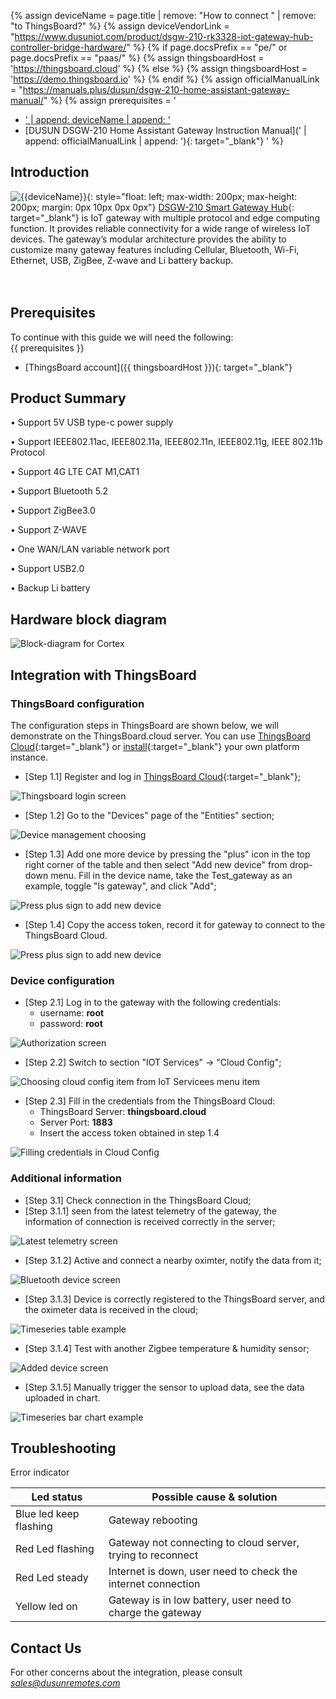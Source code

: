 
{% assign deviceName = page.title | remove: "How to connect " | remove: "to ThingsBoard?" %}
{% assign deviceVendorLink = "https://www.dusuniot.com/product/dsgw-210-rk3328-iot-gateway-hub-controller-bridge-hardware/" %}
{% if page.docsPrefix == "pe/" or page.docsPrefix == "paas/" %}
{% assign thingsboardHost = 'https://thingsboard.cloud' %}
{% else %}
{% assign thingsboardHost = 'https://demo.thingsboard.io' %}
{% endif %}
{% assign officialManualLink = "https://manuals.plus/dusun/dsgw-210-home-assistant-gateway-manual/" %}
{% assign prerequisites = '
- <a href="' | append: deviceVendorLink | append: '" target="_blank">' | append: deviceName | append: '</a>
- [DUSUN DSGW-210 Home Assistant Gateway Instruction Manual](' | append: officialManualLink | append: '){: target="_blank"}
  '
  %}

## Introduction

![{{deviceName}}](/images/devices-library/{{page.deviceImageFileName}}){: style="float: left; max-width: 200px; max-height: 200px; margin: 0px 10px 0px 0px"}
[DSGW-210 Smart Gateway Hub]({{deviceVendorLink}}){: target="_blank"} is IoT gateway with multiple protocol and edge computing function. It provides reliable connectivity for a wide range of wireless IoT devices. The gateway’s modular architecture provides the ability to customize many gateway features including Cellular, Bluetooth, Wi-Fi, Ethernet, USB, ZigBee, Z-wave and Li battery backup.
<br><br><br>

## Prerequisites

To continue with this guide we will need the following:  
{{ prerequisites }}
- [ThingsBoard account]({{ thingsboardHost }}){: target="_blank"}

## Product Summary

•	Support 5V USB type-c power supply

•	Support IEEE802.11ac, IEEE802.11a, IEEE802.11n, IEEE802.11g, IEEE 802.11b Protocol

•	Support 4G LTE CAT M1,CAT1

•	Support Bluetooth 5.2

•	Support ZigBee3.0

•	Support Z-WAVE

•	One WAN/LAN variable network port

•	Support USB2.0

•	Backup Li battery

## Hardware block diagram

<img src="/images/samples/dusun/1.png" alt="Block-diagram for Cortex">

## Integration with ThingsBoard

### ThingsBoard configuration

The configuration steps in ThingsBoard are shown below, we will demonstrate on the ThingsBoard.cloud server.
You can use [ThingsBoard Cloud](https://thingsboard.cloud/signup){:target="_blank"} or [install](https://thingsboard.io/docs/user-guide/install/pe/installation-options/){:target="_blank"} your own platform instance.

* [Step 1.1] Register and log in [ThingsBoard Cloud](https://thingsboard.cloud/signup){:target="_blank"};

<img src="/images/samples/dusun/dsgw-210-gateways-1.png" alt="Thingsboard login screen">

* [Step 1.2] Go to the "Devices" page of the "Entities" section;

<img src="/images/samples/dusun/dsgw-210-gateways-2.png" alt="Device management choosing">

* [Step 1.3] Add one more device by pressing the "plus" icon in the top right corner of the table and then select "Add new device" from drop-down menu. Fill in the device name, take the Test_gateway as an example, toggle "Is gateway", and click "Add";

<img src="/images/samples/dusun/dsgw-210-gateways-3.png" alt="Press plus sign to add new device">

* [Step 1.4] Copy the access token, record it for gateway to connect to the ThingsBoard Cloud.

<img src="/images/samples/dusun/dsgw-210-gateways-4.png" alt="Press plus sign to add new device">

### Device configuration

* [Step 2.1] Log in to the gateway with the following credentials:
  * username: **root**
  * password: **root**

<img src="/images/samples/dusun/7.png" alt="Authorization screen">

* [Step 2.2] Switch to section "IOT Services" -> "Cloud Config";

<img src="/images/samples/dusun/8.png" alt="Choosing cloud config item from IoT Servicees menu item">

* [Step 2.3] Fill in the credentials from the ThingsBoard Cloud:
  * ThingsBoard Server: **thingsboard.cloud**
  * Server Port: **1883**
  * Insert the access token obtained in step 1.4

<img src="/images/samples/dusun/9.png" alt="Filling credentials in Cloud Config">

### Additional information

* [Step 3.1] Check connection in the ThingsBoard Cloud;
* [Step 3.1.1] seen from the latest telemetry of the gateway, the information of connection is received correctly in the server;

<img src="/images/samples/dusun/dsgw-210-gateways-10.png" alt="Latest telemetry screen">

* [Step 3.1.2] Active and connect a nearby oximter, notify the data from it;

<img src="/images/samples/dusun/11.png" alt="Bluetooth device screen">

* [Step 3.1.3] Device is correctly registered to the ThingsBoard server, and the oximeter data is received in the cloud;

<img src="/images/samples/dusun/12.png" alt="Timeseries table example">

* [Step 3.1.4] Test with another Zigbee temperature & humidity sensor;

<img src="/images/samples/dusun/13.png" alt="Added device screen">

* [Step 3.1.5] Manually trigger the sensor to upload data, see the data uploaded in chart.

<img src="/images/samples/dusun/14.png" alt="Timeseries bar chart example">

## Troubleshooting

Error indicator

|  Led status | Possible cause & solution  |
| ------------ | ------------ |
| Blue led keep flashing  | Gateway rebooting  |
|  Red Led flashing | Gateway not connecting to cloud server, trying to reconnect  |
|  Red Led steady | Internet is down, user need to check the internet connection |
|  Yellow led on | Gateway is in low battery, user need to charge the gateway  |

## Contact Us

For other concerns about the integration, please consult *sales@dusunremotes.com*